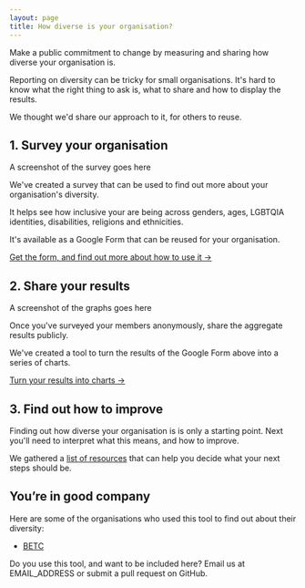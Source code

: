 ```yaml
---
layout: page
title: How diverse is your organisation?
---
```


Make a public commitment to change by measuring and sharing how diverse your organisation is.

Reporting on diversity can be tricky for small organisations. It's hard to know what the right thing to ask is, what to share and how to display the results.

We thought we'd share our approach to it, for others to reuse.

## 1. Survey your organisation

<aside>A screenshot of the survey goes here</aside>

We've created a survey that can be used to find out more about your organisation's diversity.

It helps see how inclusive your are being across genders, ages, LGBTQIA identities, disabilities, religions and ethnicities.

It's available as a Google Form that can be reused for your organisation.

[Get the form, and find out more about how to use it &rarr;](/survey-your-organisation)

## 2. Share your results

<aside>A screenshot of the graphs goes here</aside>

Once you've surveyed your members anonymously, share the aggregate results publicly.

We've created a tool to turn the results of the Google Form above into a series of charts.

[Turn your results into charts &rarr;](/visualise-the-data)

## 3. Find out how to improve

Finding out how diverse your organisation is is only a starting point. Next you'll need to interpret what this means, and how to improve.

We gathered a [list of resources](/how-to-improve) that can help you decide what your next steps should be.

## You’re in good company

Here are some of the organisations who used this tool to find out about their diversity:

* [BETC](http://www.betcbside.com/blog/2017/4/3/how-diverse-are-we)

Do you use this tool, and want to be included here? Email us at EMAIL_ADDRESS or submit a pull request on GitHub.

